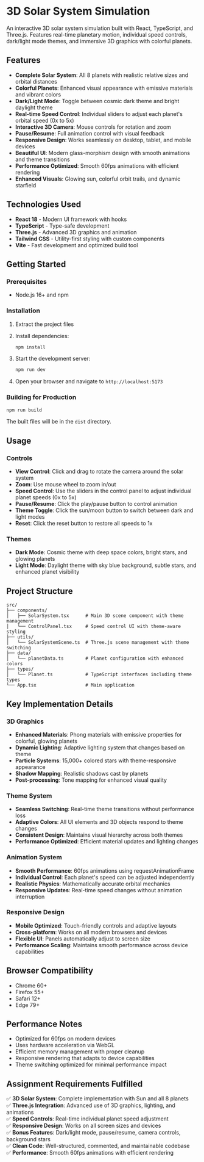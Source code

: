 # 3D Solar System Simulation

An interactive 3D solar system simulation built with React, TypeScript, and Three.js. Features real-time planetary motion, individual speed controls, dark/light mode themes, and immersive 3D graphics with colorful planets.

## Features

- **Complete Solar System**: All 8 planets with realistic relative sizes and orbital distances
- **Colorful Planets**: Enhanced visual appearance with emissive materials and vibrant colors
- **Dark/Light Mode**: Toggle between cosmic dark theme and bright daylight theme
- **Real-time Speed Control**: Individual sliders to adjust each planet's orbital speed (0x to 5x)
- **Interactive 3D Camera**: Mouse controls for rotation and zoom
- **Pause/Resume**: Full animation control with visual feedback
- **Responsive Design**: Works seamlessly on desktop, tablet, and mobile devices
- **Beautiful UI**: Modern glass-morphism design with smooth animations and theme transitions
- **Performance Optimized**: Smooth 60fps animations with efficient rendering
- **Enhanced Visuals**: Glowing sun, colorful orbit trails, and dynamic starfield

## Technologies Used

- **React 18** - Modern UI framework with hooks
- **TypeScript** - Type-safe development
- **Three.js** - Advanced 3D graphics and animation
- **Tailwind CSS** - Utility-first styling with custom components
- **Vite** - Fast development and optimized build tool

## Getting Started

### Prerequisites

- Node.js 16+ and npm

### Installation

1. Extract the project files
2. Install dependencies:
   ```bash
   npm install
   ```

3. Start the development server:
   ```bash
   npm run dev
   ```

4. Open your browser and navigate to `http://localhost:5173`

### Building for Production

```bash
npm run build
```

The built files will be in the `dist` directory.

## Usage

### Controls
- **View Control**: Click and drag to rotate the camera around the solar system
- **Zoom**: Use mouse wheel to zoom in/out
- **Speed Control**: Use the sliders in the control panel to adjust individual planet speeds (0x to 5x)
- **Pause/Resume**: Click the play/pause button to control animation
- **Theme Toggle**: Click the sun/moon button to switch between dark and light modes
- **Reset**: Click the reset button to restore all speeds to 1x

### Themes
- **Dark Mode**: Cosmic theme with deep space colors, bright stars, and glowing planets
- **Light Mode**: Daylight theme with sky blue background, subtle stars, and enhanced planet visibility

## Project Structure

```
src/
├── components/
│   ├── SolarSystem.tsx      # Main 3D scene component with theme management
│   └── ControlPanel.tsx     # Speed control UI with theme-aware styling
├── utils/
│   └── SolarSystemScene.ts  # Three.js scene management with theme switching
├── data/
│   └── planetData.ts        # Planet configuration with enhanced colors
├── types/
│   └── Planet.ts            # TypeScript interfaces including theme types
└── App.tsx                  # Main application
```

## Key Implementation Details

### 3D Graphics
- **Enhanced Materials**: Phong materials with emissive properties for colorful, glowing planets
- **Dynamic Lighting**: Adaptive lighting system that changes based on theme
- **Particle Systems**: 15,000+ colored stars with theme-responsive appearance
- **Shadow Mapping**: Realistic shadows cast by planets
- **Post-processing**: Tone mapping for enhanced visual quality

### Theme System
- **Seamless Switching**: Real-time theme transitions without performance loss
- **Adaptive Colors**: All UI elements and 3D objects respond to theme changes
- **Consistent Design**: Maintains visual hierarchy across both themes
- **Performance Optimized**: Efficient material updates and lighting changes

### Animation System
- **Smooth Performance**: 60fps animations using requestAnimationFrame
- **Individual Control**: Each planet's speed can be adjusted independently
- **Realistic Physics**: Mathematically accurate orbital mechanics
- **Responsive Updates**: Real-time speed changes without animation interruption

### Responsive Design
- **Mobile Optimized**: Touch-friendly controls and adaptive layouts
- **Cross-platform**: Works on all modern browsers and devices
- **Flexible UI**: Panels automatically adjust to screen size
- **Performance Scaling**: Maintains smooth performance across device capabilities

## Browser Compatibility

- Chrome 60+
- Firefox 55+
- Safari 12+
- Edge 79+

## Performance Notes

- Optimized for 60fps on modern devices
- Uses hardware acceleration via WebGL
- Efficient memory management with proper cleanup
- Responsive rendering that adapts to device capabilities
- Theme switching optimized for minimal performance impact

## Assignment Requirements Fulfilled

✅ **3D Solar System**: Complete implementation with Sun and all 8 planets  
✅ **Three.js Integration**: Advanced use of 3D graphics, lighting, and animations  
✅ **Speed Controls**: Real-time individual planet speed adjustment  
✅ **Responsive Design**: Works on all screen sizes and devices  
✅ **Bonus Features**: Dark/light mode, pause/resume, camera controls, background stars  
✅ **Clean Code**: Well-structured, commented, and maintainable codebase  
✅ **Performance**: Smooth 60fps animations with efficient rendering  
